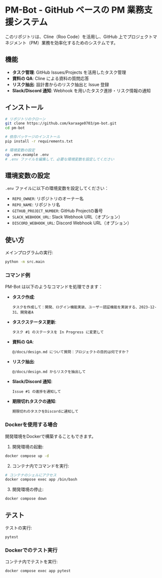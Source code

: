 # PM-Bot - GitHub ベースの PM 業務支援システム

このリポジトリは、Cline（Roo Code）を活用し、GitHub 上でプロジェクトマネジメント（PM）業務を効率化するためのシステムです。

## 機能

- **タスク管理**: GitHub Issues/Projects を活用したタスク管理
- **資料の QA**: Cline による資料の質問応答
- **リスク抽出**: 設計書からのリスク抽出と Issue 登録
- **Slack/Discord 通知**: Webhook を用いたタスク進捗・リスク情報の通知

## インストール

```bash
# リポジトリのクローン
git clone https://github.com/karaage0703/pm-bot.git
cd pm-bot

# 依存パッケージのインストール
pip install -r requirements.txt

# 環境変数の設定
cp .env.example .env
# .env ファイルを編集して、必要な環境変数を設定してください
```

## 環境変数の設定

`.env` ファイルに以下の環境変数を設定してください：

- `REPO_OWNER`: リポジトリのオーナー名
- `REPO_NAME`: リポジトリ名
- `GITHUB_PROJECT_NUMBER`: GitHub Projectの番号
- `SLACK_WEBHOOK_URL`: Slack Webhook URL（オプション）
- `DISCORD_WEBHOOK_URL`: Discord Webhook URL（オプション）

## 使い方

メインプログラムの実行:

```bash
python -m src.main
```

### コマンド例

PM-Bot は以下のようなコマンドを処理できます：

- **タスク作成**:
  ```
  タスクを作成して：開発、ログイン機能実装、ユーザー認証機能を実装する、2023-12-31、開発者A
  ```

- **タスクステータス更新**:
  ```
  タスク #1 のステータスを In Progress に変更して
  ```

- **資料の QA**:
  ```
  @/docs/design.md について質問：プロジェクトの目的は何ですか？
  ```

- **リスク抽出**:
  ```
  @/docs/design.md からリスクを抽出して
  ```

- **Slack/Discord 通知**:
  ```
  Issue #1 の進捗を通知して
  ```

- **期限切れタスクの通知**:
  ```
  期限切れのタスクをDiscordに通知して
  ```

### Dockerを使用する場合

開発環境をDockerで構築することもできます。

1. 開発環境の起動:

```bash
docker compose up -d
```

2. コンテナ内でコマンドを実行:

```bash
# コンテナのシェルにアクセス
docker compose exec app /bin/bash
```

3. 開発環境の停止:

```bash
docker compose down
```

## テスト

テストの実行:

    pytest

### Dockerでのテスト実行

コンテナ内でテストを実行:

```bash
docker compose exec app pytest
```
